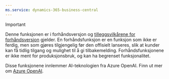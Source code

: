 ```yaml
---
ms.service: dynamics-365-business-central
---
```

> [!IMPORTANT]
> Denne funksjonen er i forhåndsversjon og [tilleggsvilkårene for forhåndsversjon](https://dynamics.microsoft.com/legaldocs/supp-dynamics365-preview/) gjelder. En forhåndsfunksjon er en funksjon som ikke er ferdig, men som gjøres tilgjengelig før den offisielt lanseres, slik at kunder kan få tidlig tilgang og mulighet til å gi tilbakemelding. Forhåndsfunksjonene er ikke ment for produksjonsbruk, og kan ha begrenset funksjonalitet.
>
> Disse funksjonene innlemmer AI-teknologien fra Azure OpenAI. Finn ut mer om [Azure OpenAI](/legal/cognitive-services/openai/transparency-note).
